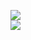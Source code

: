 [![](https://img.shields.io/badge/Made%20With-Github%20Spray-lightgrey.svg?style=for-the-badge&logo=github)](https://github.com/Annihil/github-spray#7111)  
[![](https://i.imgur.com/2DrTn0Z.gif)](https://github.com/Annihil/github-spray)